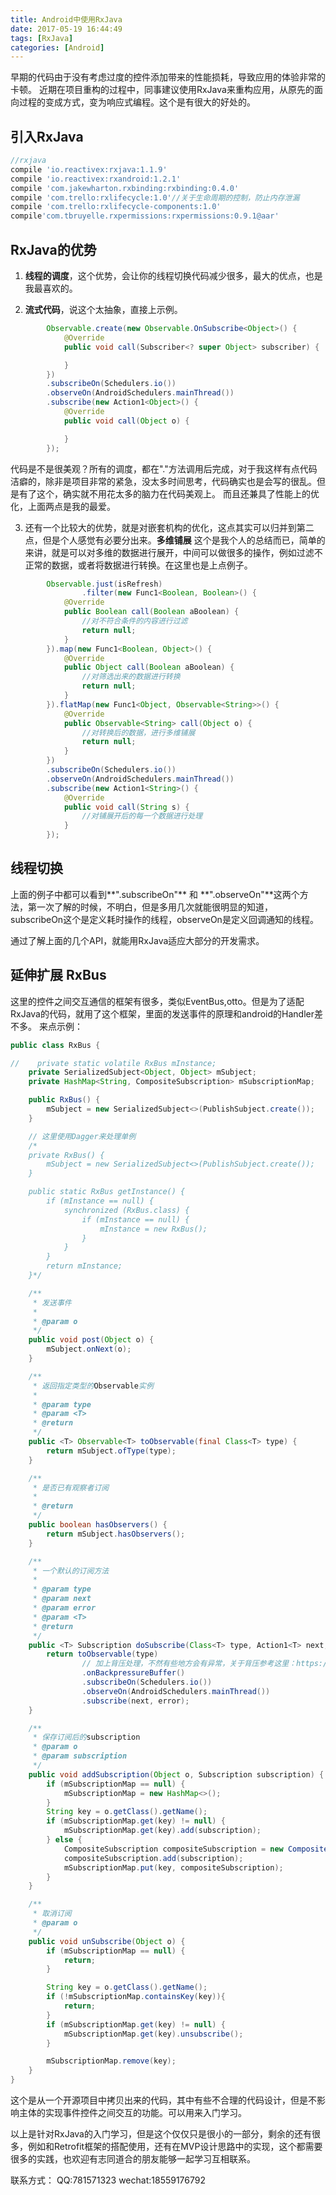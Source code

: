 ```yaml
---
title: Android中使用RxJava
date: 2017-05-19 16:44:49
tags: [RxJava]
categories: [Android]
---
```


早期的代码由于没有考虑过度的控件添加带来的性能损耗，导致应用的体验非常的卡顿。
近期在项目重构的过程中，同事建议使用RxJava来重构应用，从原先的面向过程的变成方式，变为响应式编程。这个是有很大的好处的。

## 引入RxJava

``` gradle
//rxjava
compile 'io.reactivex:rxjava:1.1.9'
compile 'io.reactivex:rxandroid:1.2.1'
compile 'com.jakewharton.rxbinding:rxbinding:0.4.0'
compile 'com.trello:rxlifecycle:1.0'//关于生命周期的控制，防止内存泄漏
compile 'com.trello:rxlifecycle-components:1.0'
compile'com.tbruyelle.rxpermissions:rxpermissions:0.9.1@aar'
```

<!-- more -->

## RxJava的优势
1. **线程的调度**，这个优势，会让你的线程切换代码减少很多，最大的优点，也是我最喜欢的。

2. **流式代码**，说这个太抽象，直接上示例。
``` java
        Observable.create(new Observable.OnSubscribe<Object>() {
            @Override
            public void call(Subscriber<? super Object> subscriber) {

            }
        })
        .subscribeOn(Schedulers.io())
        .observeOn(AndroidSchedulers.mainThread())
        .subscribe(new Action1<Object>() {
            @Override
            public void call(Object o) {

            }
        });
```
代码是不是很美观？所有的调度，都在"."方法调用后完成，对于我这样有点代码洁癖的，除非是项目非常的紧急，没太多时间思考，代码确实也是会写的很乱。但是有了这个，确实就不用花太多的脑力在代码美观上。 而且还兼具了性能上的优化，上面两点是我的最爱。

3. 还有一个比较大的优势，就是对嵌套机构的优化，这点其实可以归并到第二点，但是个人感觉有必要分出来。**多维铺展** 这个是我个人的总结而已，简单的来讲，就是可以对多维的数据进行展开，中间可以做很多的操作，例如过滤不正常的数据，或者将数据进行转换。在这里也是上点例子。

``` java
        Observable.just(isRefresh)
                .filter(new Func1<Boolean, Boolean>() {
            @Override
            public Boolean call(Boolean aBoolean) {
                //对不符合条件的内容进行过滤
                return null;
            }
        }).map(new Func1<Boolean, Object>() {
            @Override
            public Object call(Boolean aBoolean) {
                //对筛选出来的数据进行转换
                return null;
            }
        }).flatMap(new Func1<Object, Observable<String>>() {
            @Override
            public Observable<String> call(Object o) {
                //对转换后的数据，进行多维铺展
                return null;
            }
        })
        .subscribeOn(Schedulers.io())
        .observeOn(AndroidSchedulers.mainThread())
        .subscribe(new Action1<String>() {
            @Override
            public void call(String s) {
				//对铺展开后的每一个数据进行处理
            }
        });
```

## 线程切换

上面的例子中都可以看到**".subscribeOn"** 和 **".observeOn"**这两个方法，第一次了解的时候，不明白，但是多用几次就能很明显的知道，subscribeOn这个是定义耗时操作的线程，observeOn是定义回调通知的线程。

通过了解上面的几个API，就能用RxJava适应大部分的开发需求。

## 延伸扩展 RxBus

这里的控件之间交互通信的框架有很多，类似EventBus,otto。但是为了适配RxJava的代码，就用了这个框架，里面的发送事件的原理和android的Handler差不多。
来点示例：
``` java
public class RxBus {

//    private static volatile RxBus mInstance;
    private SerializedSubject<Object, Object> mSubject;
    private HashMap<String, CompositeSubscription> mSubscriptionMap;

    public RxBus() {
        mSubject = new SerializedSubject<>(PublishSubject.create());
    }

    // 这里使用Dagger来处理单例
    /*
    private RxBus() {
        mSubject = new SerializedSubject<>(PublishSubject.create());
    }

    public static RxBus getInstance() {
        if (mInstance == null) {
            synchronized (RxBus.class) {
                if (mInstance == null) {
                    mInstance = new RxBus();
                }
            }
        }
        return mInstance;
    }*/

    /**
     * 发送事件
     *
     * @param o
     */
    public void post(Object o) {
        mSubject.onNext(o);
    }

    /**
     * 返回指定类型的Observable实例
     *
     * @param type
     * @param <T>
     * @return
     */
    public <T> Observable<T> toObservable(final Class<T> type) {
        return mSubject.ofType(type);
    }

    /**
     * 是否已有观察者订阅
     *
     * @return
     */
    public boolean hasObservers() {
        return mSubject.hasObservers();
    }

    /**
     * 一个默认的订阅方法
     *
     * @param type
     * @param next
     * @param error
     * @param <T>
     * @return
     */
    public <T> Subscription doSubscribe(Class<T> type, Action1<T> next, Action1<Throwable> error) {
        return toObservable(type)
                // 加上背压处理，不然有些地方会有异常，关于背压参考这里：https://gold.xitu.io/post/582d413c8ac24700619cceed
                .onBackpressureBuffer()
                .subscribeOn(Schedulers.io())
                .observeOn(AndroidSchedulers.mainThread())
                .subscribe(next, error);
    }

    /**
     * 保存订阅后的subscription
     * @param o
     * @param subscription
     */
    public void addSubscription(Object o, Subscription subscription) {
        if (mSubscriptionMap == null) {
            mSubscriptionMap = new HashMap<>();
        }
        String key = o.getClass().getName();
        if (mSubscriptionMap.get(key) != null) {
            mSubscriptionMap.get(key).add(subscription);
        } else {
            CompositeSubscription compositeSubscription = new CompositeSubscription();
            compositeSubscription.add(subscription);
            mSubscriptionMap.put(key, compositeSubscription);
        }
    }

    /**
     * 取消订阅
     * @param o
     */
    public void unSubscribe(Object o) {
        if (mSubscriptionMap == null) {
            return;
        }

        String key = o.getClass().getName();
        if (!mSubscriptionMap.containsKey(key)){
            return;
        }
        if (mSubscriptionMap.get(key) != null) {
            mSubscriptionMap.get(key).unsubscribe();
        }

        mSubscriptionMap.remove(key);
    }
}
```

这个是从一个开源项目中拷贝出来的代码，其中有些不合理的代码设计，但是不影响主体的实现事件控件之间交互的功能。可以用来入门学习。

以上是针对RxJava的入门学习，但是这个仅仅只是很小的一部分，剩余的还有很多，例如和Retrofit框架的搭配使用，还有在MVP设计思路中的实现，这个都需要很多的实践，也欢迎有志同道合的朋友能够一起学习互相联系。

联系方式： 
QQ:781571323
wechat:18559176792

